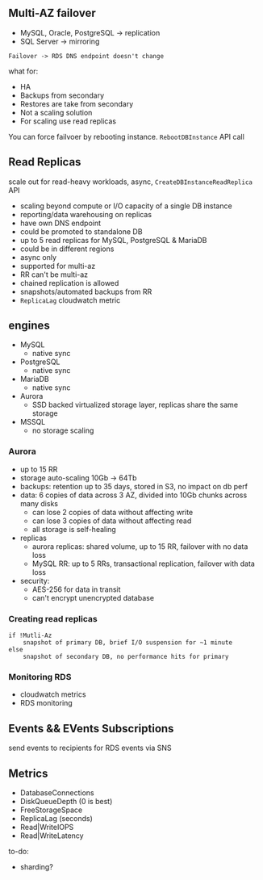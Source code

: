 ## Multi-AZ failover

- MySQL, Oracle, PostgreSQL -> replication
- SQL Server -> mirroring

`Failover -> RDS DNS endpoint doesn't change`

what for:
- HA
- Backups from secondary
- Restores are take from secondary
- Not a scaling solution
- For scaling use read replicas

You can force failvoer by rebooting instance. `RebootDBInstance` API call

## Read Replicas

scale out for read-heavy workloads, async, `CreateDBInstanceReadReplica` API

- scaling beyond compute or I/O capacity of a single DB instance
- reporting/data warehousing on replicas
- have own DNS endpoint
- could be promoted to standalone DB
- up to 5 read replicas for MySQL, PostgreSQL & MariaDB
- could be in different regions
- async only
- supported for multi-az
- RR can't be multi-az
- chained replication is allowed
- snapshots/automated backups from RR
- `ReplicaLag` cloudwatch metric

## engines

- MySQL
    - native sync
- PostgreSQL
    - native sync
- MariaDB
    - native sync
- Aurora
    * SSD backed virtualized storage layer, replicas share the same storage
- MSSQL
    * no storage scaling

### Aurora

- up to 15 RR
- storage auto-scaling 10Gb -> 64Tb
- backups: retention up to 35 days, stored in S3, no impact on db perf
- data: 6 copies of data across 3 AZ, divided into 10Gb chunks across many disks
    - can lose 2 copies of data without affecting write
    - can lose 3 copies of data without affecting read
    - all storage is self-healing
- replicas
    - aurora replicas: shared volume, up to 15 RR, failover with no data loss
    - MySQL RR: up to 5 RRs, transactional replication, failover with data loss
- security:
    - AES-256 for data in transit
    - can't encrypt unencrypted database

### Creating read replicas

```
if !Mutli-Az
    snapshot of primary DB, brief I/O suspension for ~1 minute
else
    snapshot of secondary DB, no performance hits for primary
```

### Monitoring RDS
* cloudwatch metrics
* RDS monitoring

## Events && EVents Subscriptions

send events to recipients for RDS events via SNS

## Metrics

- DatabaseConnections
- DiskQueueDepth (0 is best)
- FreeStorageSpace
- ReplicaLag (seconds)
- Read|WriteIOPS
- Read|WriteLatency

to-do:
- sharding?